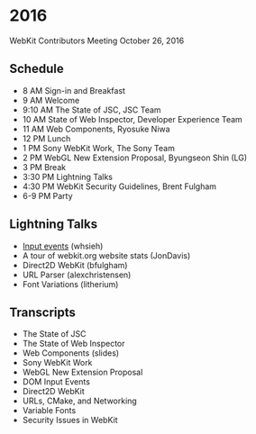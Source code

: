# 2016

WebKit Contributors Meeting October 26, 2016

## Schedule

* 8 AM    Sign-in and Breakfast
* 9 AM    Welcome
* 9:10 AM    The State of JSC, JSC Team
* 10 AM    State of Web Inspector, Developer Experience Team
* 11 AM    Web Components, Ryosuke Niwa
* 12 PM    Lunch
* 1 PM    Sony WebKit Work, The Sony Team
* 2 PM    WebGL New Extension Proposal, Byungseon Shin (LG)
* 3 PM    Break
* 3:30 PM    Lightning Talks
* 4:30 PM    WebKit Security Guidelines, Brent Fulgham
* 6-9 PM    Party

## Lightning Talks

* [Input events](​https://w3c.github.io/input-events/index.html) (whsieh)
* A tour of webkit.org website stats (JonDavis)
* Direct2D WebKit (bfulgham)
* URL Parser (alexchristensen)
* Font Variations (litherium)

## Transcripts

* The State of JSC
* The State of Web Inspector
* Web Components (​slides)
* Sony WebKit Work
* WebGL New Extension Proposal
* DOM Input Events
* Direct2D WebKit
* URLs, CMake, and Networking
* Variable Fonts
* Security Issues in WebKit
